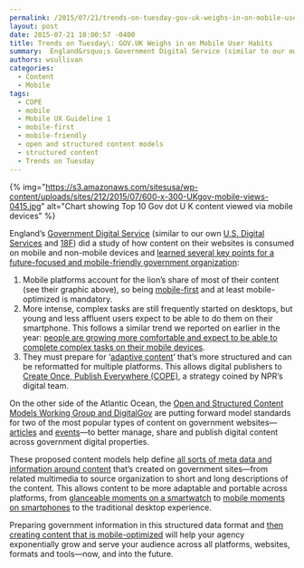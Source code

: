 ```yaml
---
permalink: /2015/07/21/trends-on-tuesday-gov-uk-weighs-in-on-mobile-user-habits/
layout: post
date: 2015-07-21 10:00:57 -0400
title: Trends on Tuesday\: GOV.UK Weighs in on Mobile User Habits
summary:  England&rsquo;s Government Digital Service (similar to our own U.S. Digital Services and 18F) did a study of how content on their websites is consumed on mobile and non-mobile devices and learned several key points for a future-focused and mobile-friendly
authors: wsullivan
categories:
  - Content
  - Mobile
tags:
  - COPE
  - mobile
  - Mobile UX Guideline 1
  - mobile-first
  - mobile-friendly
  - open and structured content models
  - structured content
  - Trends on Tuesday
---
```


{% img="https://s3.amazonaws.com/sitesusa/wp-content/uploads/sites/212/2015/07/600-x-300-UKgov-mobile-views-0415.jpg" alt="Chart showing Top 10 Gov dot U K content viewed via mobile devices" %}

England’s [Government Digital Service](https://www.gov.uk/government/organisations/government-digital-service) (similar to our own [U.S. Digital Services](https://www.whitehouse.gov/digital/united-states-digital-service) and [18F](https://18f.gsa.gov/)) did a study of how content on their websites is consumed on mobile and non-mobile devices and [learned several key points for a future-focused and mobile-friendly government organization](https://insidegovuk.blog.gov.uk/2015/06/26/improving-content-display-mobile/):

  1. Mobile platforms account for the lion&#8217;s share of most of their content (see their graphic above), so being [mobile-first](https://www.WHATEVER/2013/09/30/mobile-first/) and at least mobile-optimized is mandatory.
  2. More intense, complex tasks are still frequently started on desktops, but young and less affluent users expect to be able to do them on their smartphone. This follows a similar trend we reported on earlier in the year: [people are growing more comfortable and expect to be able to complete complex tasks on their mobile devices](https://www.WHATEVER/2015/03/10/trends-on-tuesday-more-time-consuming-complex-tasks-on-mobile-platforms/).
  3. They must prepare for ‘[adaptive content](http://karenmcgrane.com/2012/09/04/adapting-ourselves-to-adaptive-content-video-slides-and-transcript-oh-my/)’ that’s more structured and can be reformatted for multiple platforms. This allows digital publishers to [Create Once, Publish Everywhere (COPE)](http://www.programmableweb.com/news/cope-create-once-publish-everywhere/2009/10/13), a strategy coined by NPR’s digital team.

On the other side of the Atlantic Ocean, the [Open and Structured Content Models Working Group and DigitalGov](http://gsa.github.io/Open-And-Structured-Content-Models/faqs.html) are putting forward model standards for two of the most popular types of content on government websites—[articles](http://gsa.github.io/Open-And-Structured-Content-Models/models/article-model.html) and [events](http://gsa.github.io/Open-And-Structured-Content-Models/models/event-model.html)—to better manage, share and publish digital content across government digital properties.

These proposed content models help define [all sorts of meta data and information around content](http://gsa.github.io/Open-And-Structured-Content-Models/models/article-model.html) that’s created on government sites—from related multimedia to source organization to short and long descriptions of the content. This allows content to be more adaptable and portable across platforms, from [glanceable moments on a smartwatch](https://www.WHATEVER/2015/06/02/trends-on-tuesday-thinking-about-your-agencys-glanceable-moment-strategy/) to [mobile moments on smartphones](https://www.WHATEVER/2015/06/01/finding-the-best-mobile-moment-is-the-first-stepping-stone-to-anytime-anywhere-government/) to the traditional desktop experience.

Preparing government information in this structured data format and [then creating content that is mobile-optimized](https://www.WHATEVER/2015/07/13/the-content-corner-create-better-mobile-content/) will help your agency exponentially grow and serve your audience across all platforms, websites, formats and tools—now, and into the future.